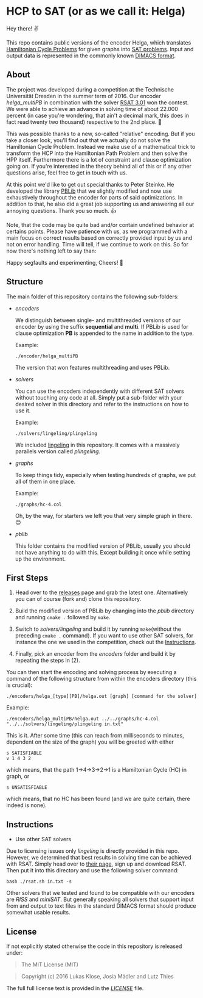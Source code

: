 HCP to SAT (or as we call it: Helga)
===
 Hey there! :v:

This repo contains public versions of the encoder Helga, which translates [Hamiltonian Cycle Problems](https://en.wikipedia.org/wiki/Hamiltonian_path_problem) for given graphs into [SAT problems](https://en.wikipedia.org/wiki/Boolean_satisfiability_problem). Input and output data is represented in the commonly known [DIMACS format](http://www.satcompetition.org/2009/format-benchmarks2009.html).

About
---
The project was developed during a competition at the Technische Universität Dresden in the summer term of 2016. Our encoder *helga_multiPB* in combination with the solver [RSAT 3.01](http://reasoning.cs.ucla.edu/rsat/index.html) won the contest. We were able to achieve an advance in solving time of about 22.000 percent (in case you're wondering, that ain't a decimal mark, this does in fact read twenty two thousand) respective to the 2nd place. :tada:

This was possible thanks to a new, so-called "relative" encoding. But if you take a closer look, you'll find out that we actually do not solve the Hamiltonian Cycle Problem. Instead we make use of a mathematical trick to transform the HCP into the Hamiltonian Path Problem and then solve the HPP itself. Furthermore there is a lot of constraint and clause optimization going on. If you're interested in the theory behind all of this or if any other questions arise, feel free to get in touch with us.

At this point we'd like to get out special thanks to Peter Steinke. He developed the library [PBLib](http://tools.computational-logic.org/content/pblib.php) that we slightly modified and now use exhaustively throughout the encoder for parts of said optimizations. In addition to that, he also did a great job supporting us and answering all our annoying questions. Thank you so much. :thumbsup:

Note, that the code may be quite bad and/or contain undefined behavior at certains points. Please have patience with us, as we programmed with a main focus on correct results based on correctly provided input by us and not on error handling. Time will tell, if we continue to work on this. So for now there's nothing left to say than:

Happy segfaults and experimenting,
Cheers! :beers:

Structure
---
The main folder of this repository contains the following sub-folders:
* *encoders*

  We distinguish between single- and multithreaded versions of our encoder by using the suffix **sequential** and **multi**. If PBLib is used for clause optimization **PB** is appended to the name in addition to the type.

  Example:
  ```
  ./encoder/helga_multiPB
  ```
  The version that won features multithreading and uses PBLib.

* *solvers*

  You can use the encoders independently with different SAT solvers without touching any code at all. Simply put a sub-folder with your desired solver in this directory and refer to the instructions on how to use it.

  Example:
  ```
  ./solvers/lingeling/plingeling
  ```
  We included [lingeling](http://fmv.jku.at/lingeling/) in this repository. It comes with a massively parallels version called *plingeling*.

* *graphs*

  To keep things tidy, especially when testing hundreds of graphs, we put all of them in one place.

  Example:
  ```
  ./graphs/hc-4.col
  ```
  Oh, by the way, for starters we left you that very simple graph in there. :blush:

* *pblib*

  This folder contains the modified version of PBLib, usually you should not have anything to do with this. Except building it once while setting up the environment.

First Steps
---
1. Head over to the [releases](LINK) page and grab the latest one. Alternatively you can of course (fork and) clone this repository.

2. Build the modified version of PBLib by changing into the *pblib* directory and running `cmake .` followed by `make`.

3. Switch to *solvers/lingeling* and build it by running `make`(without the preceding `cmake .` command). If you want to use other SAT solvers, for instance the one we used in the competition, check out the [Instructions](LINK).

4. Finally, pick an encoder from the *encoders* folder and build it by repeating the steps in (2).

  You can then start the encoding and solving process by executing a command of the following structure from within the encoders directory (this is crucial):

  ```
./encoders/helga_[type][PB]/helga.out [graph] [command for the solver]
```
Example:
```
./encoders/helga_multiPB/helga.out ../../graphs/hc-4.col "../../solvers/lingeling/plingeling in.txt"
```

This is it. After some time (this can reach from milliseconds to minutes, dependent on the size of the graph) you will be greeted with either

```
s SATISFIABLE
v 1 4 3 2
```
which means, that the path 1->4->3->2->1 is a Hamiltonian Cycle (HC) in graph, or
```
s UNSATISFIABLE
```
which means, that no HC has been found (and we are quite certain, there indeed is none).

Instructions
------

* Use other SAT solvers

Due to licensing issues only *lingeling* is directly provided in this repo. However, we determined that best results in solving time can be achieved with RSAT. Simply head over to [their page](http://reasoning.cs.ucla.edu/rsat/download_new.php), sign up and download RSAT. Then put it into this directory and use the following solver command:
```
bash ./rsat.sh in.txt -s
```
Other solvers that we tested and found to be compatible with our encoders are *RISS* and *miniSAT*. But generally speaking all solvers that support input from and output to text files in the standard DIMACS format should produce somewhat usable results.

License
---
If not explicitly stated otherwise the code in this repository is released under:

>The MIT License (MIT)

>Copyright (c) 2016 Lukas Klose, Josia Mädler and Lutz Thies

The full full license text is provided in the *[LICENSE](LINK)* file.
